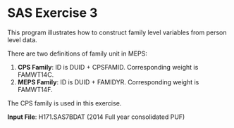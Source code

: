 # SAS Exercise 3

This program illustrates how to construct family level variables from person level data.

There are two definitions of family unit in MEPS:
1. **CPS Family**:  ID is DUID + CPSFAMID.  Corresponding weight is FAMWT14C.
2. **MEPS Family**: ID is DUID + FAMIDYR.   Corresponding weight is FAMWT14F.

The CPS family is used in this exercise.

<b>Input File</b>:  H171.SAS7BDAT  (2014 Full year consolidated PUF)
